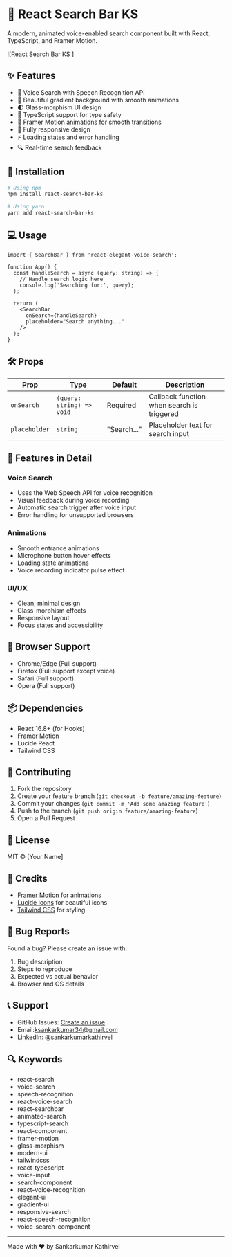 # 🎯 React Search Bar KS

A modern, animated voice-enabled search component built with React, TypeScript, and Framer Motion.

![React Search Bar KS ]

## ✨ Features

- 🎤 Voice Search with Speech Recognition API
- 🎨 Beautiful gradient background with smooth animations
- 🌓 Glass-morphism UI design
- 🎯 TypeScript support for type safety
- 🎪 Framer Motion animations for smooth transitions
- 📱 Fully responsive design
- ⚡ Loading states and error handling
- 🔍 Real-time search feedback

## 🚀 Installation

```bash
# Using npm
npm install react-search-bar-ks

# Using yarn
yarn add react-search-bar-ks
```

## 💻 Usage

```tsx
import { SearchBar } from 'react-elegant-voice-search';

function App() {
  const handleSearch = async (query: string) => {
    // Handle search logic here
    console.log('Searching for:', query);
  };

  return (
    <SearchBar 
      onSearch={handleSearch}
      placeholder="Search anything..."
    />
  );
}
```

## 🛠️ Props

| Prop | Type | Default | Description |
|------|------|---------|-------------|
| `onSearch` | `(query: string) => void` | Required | Callback function when search is triggered |
| `placeholder` | `string` | "Search..." | Placeholder text for search input |

## 🎨 Features in Detail

### Voice Search
- Uses the Web Speech API for voice recognition
- Visual feedback during voice recording
- Automatic search trigger after voice input
- Error handling for unsupported browsers

### Animations
- Smooth entrance animations
- Microphone button hover effects
- Loading state animations
- Voice recording indicator pulse effect

### UI/UX
- Clean, minimal design
- Glass-morphism effects
- Responsive layout
- Focus states and accessibility

## 🔧 Browser Support

- Chrome/Edge (Full support)
- Firefox (Full support except voice)
- Safari (Full support)
- Opera (Full support)

## 📦 Dependencies

- React 16.8+ (for Hooks)
- Framer Motion
- Lucide React
- Tailwind CSS

## 🤝 Contributing

1. Fork the repository
2. Create your feature branch (`git checkout -b feature/amazing-feature`)
3. Commit your changes (`git commit -m 'Add some amazing feature'`)
4. Push to the branch (`git push origin feature/amazing-feature`)
5. Open a Pull Request

## 📝 License

MIT © [Your Name]

## 🙏 Credits

- [Framer Motion](https://www.framer.com/motion/) for animations
- [Lucide Icons](https://lucide.dev/) for beautiful icons
- [Tailwind CSS](https://tailwindcss.com/) for styling

## 🐛 Bug Reports

Found a bug? Please create an issue with:
1. Bug description
2. Steps to reproduce
3. Expected vs actual behavior
4. Browser and OS details

## 📞 Support

- GitHub Issues: [Create an issue](https://github.com/sankarkumark34/react-search-bar.git)
- Email:ksankarkumar34@gmail.com
- LinkedIn: [@sankarkumarkathirvel](https://www.linkedin.com/in/sankarkumarkathirvel/)

## 🔍 Keywords
- react-search
- voice-search
- speech-recognition
- react-voice-search
- react-searchbar
- animated-search
- typescript-search
- react-component
- framer-motion
- glass-morphism
- modern-ui
- tailwindcss
- react-typescript
- voice-input
- search-component
- react-voice-recognition
- elegant-ui
- gradient-ui
- responsive-search
- react-speech-recognition
- voice-search-component
---

Made with ❤️ by Sankarkumar Kathirvel
